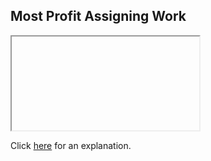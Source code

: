 ##  Most Profit Assigning Work 

<iframe></iframe>

Click [here](Explanation.md) for an explanation.

